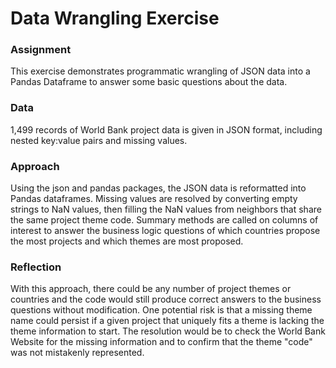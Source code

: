 # Data Wrangling Exercise

### Assignment

This exercise demonstrates programmatic wrangling of JSON data into a Pandas Dataframe to answer some basic questions about the data.

### Data

1,499 records of World Bank project data is given in JSON format, including nested key:value pairs and missing values.

### Approach

Using the json and pandas packages, the JSON data is reformatted into Pandas dataframes. Missing values are resolved by converting empty strings to NaN values, then filling the NaN values from neighbors that share the same project theme code. Summary methods are called on columns of interest to answer the business logic questions of which countries propose the most projects and which themes are most proposed.

### Reflection

With this approach, there could be any number of project themes or countries and the code would still produce correct answers to the business questions without modification. One potential risk is that a missing theme name could persist if a given project that uniquely fits a theme is lacking the theme information to start. The resolution would be to check the World Bank Website for the missing information and to confirm that the theme "code" was not mistakenly represented.
